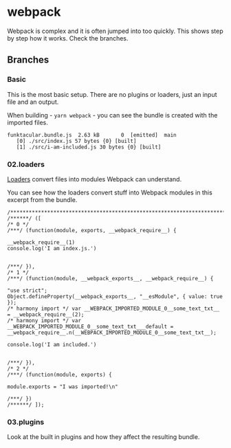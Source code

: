 # webpack

Webpack is complex and it is often jumped into too quickly.  This shows step by
step how it works.  Check the branches.

## Branches

### Basic

This is the most basic setup.  There are no plugins or loaders, just an input
file and an output.

When building - `yarn webpack` -  you can see the bundle is created with the imported files.

```
funktacular.bundle.js  2.63 kB       0  [emitted]  main
   [0] ./src/index.js 57 bytes {0} [built]
   [1] ./src/i-am-included.js 30 bytes {0} [built]
 ```

### 02.loaders

[Loaders](https://webpack.js.org/concepts/#loaders) convert files into modules
Webpack can understand.

You can see how the loaders convert stuff into Webpack modules in this excerpt
from the bundle.

```
/************************************************************************/
/******/ ([
/* 0 */
/***/ (function(module, exports, __webpack_require__) {

__webpack_require__(1)
console.log('I am index.js.')


/***/ }),
/* 1 */
/***/ (function(module, __webpack_exports__, __webpack_require__) {

"use strict";
Object.defineProperty(__webpack_exports__, "__esModule", { value: true });
/* harmony import */ var __WEBPACK_IMPORTED_MODULE_0__some_text_txt__ = __webpack_require__(2);
/* harmony import */ var __WEBPACK_IMPORTED_MODULE_0__some_text_txt___default = __webpack_require__.n(__WEBPACK_IMPORTED_MODULE_0__some_text_txt__);

console.log('I am included.')


/***/ }),
/* 2 */
/***/ (function(module, exports) {

module.exports = "I was imported!\n"

/***/ })
/******/ ]);

```


### 03.plugins


Look at the built in plugins and how they affect the resulting bundle.  
